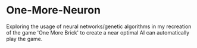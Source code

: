 # One-More-Neuron
Exploring the usage of neural networks/genetic algorithms in my recreation of the game 'One More Brick' to create a near optimal AI can automatically play the game.
